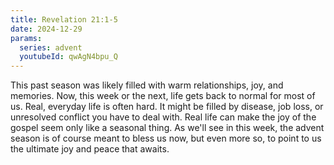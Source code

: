 ```yaml
---
title: Revelation 21:1-5
date: 2024-12-29
params:
  series: advent
  youtubeId: qwAgN4bpu_Q
---
```


This past season was likely filled with warm relationships, joy, and memories. Now, this week or the next, life gets back to normal for most of us. Real, everyday life is often hard. It might be filled by disease, job loss, or unresolved conflict you have to deal with. Real life can make the joy of the gospel seem only like a seasonal thing. As we'll see in this week, the advent season is of course meant to bless us now, but even more so, to point to us the ultimate joy and peace that awaits.
